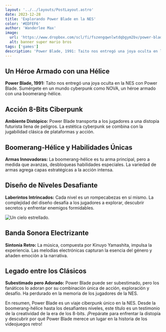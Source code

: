 ```yaml
---
layout: '../../layouts/PostLayout.astro'
date: 2023-12-28
title: 'Explorando Power Blade en la NES'
color: '#EDFEF6'
author: 'Wanderlee Max'
image:
  url: 'https://www.dropbox.com/scl/fi/fszengqwnlwtdqbgym2bv/power-blade-banner.webp?rlkey=4znxgmb2j467n6q5wxbpyjgsd&raw=1'
  alt: banner super mario bros
tags: ['games']
description: 'Power Blade, 1991: Taito nos entregó una joya oculta en la NES con Power Blade. Sumérgete en un mundo cyberpunk como NOVA, un héroe armado con una boomerang-hélice.'
---
```



## Un Héroe Armado con una Hélice

**Power Blade, 1991:** Taito nos entregó una joya oculta en la NES con Power Blade. Sumérgete en un mundo cyberpunk como NOVA, un héroe armado con una boomerang-hélice.

## Acción 8-Bits Ciberpunk

**Ambiente Distópico:** Power Blade transporta a los jugadores a una distopía futurista llena de peligros. La estética cyberpunk se combina con la jugabilidad clásica de plataformas y acción.

## Boomerang-Hélice y Habilidades Únicas

**Armas Innovadoras:** La boomerang-hélice es tu arma principal, pero a medida que avanzas, desbloqueas habilidades especiales. La variedad de armas agrega capas estratégicas a la acción intensa.

## Diseño de Niveles Desafiante

**Laberintos Intrincados:** Cada nivel es un rompecabezas en sí mismo. La complejidad del diseño desafía a los jugadores a explorar, descubrir secretos y enfrentar enemigos formidables.

![Un cielo estrellado.](https://www.dropbox.com/scl/fi/jglm7qkk4p0elqr09ai53/blade-animate.gif?rlkey=sz8esaqy8weqq85859n0bu6ik&raw=1)

## Banda Sonora Electrizante

**Sintonía Retro:** La música, compuesta por Kinuyo Yamashita, impulsa la experiencia. Las melodías electrónicas capturan la esencia del género y añaden emoción a la narrativa.

## Legado entre los Clásicos

**Subestimado pero Adorado:** Power Blade puede ser subestimado, pero los fanáticos lo adoran por su combinación única de acción, exploración y desafío. Ha perdurado en la memoria de los jugadores de la NES.

En resumen, Power Blade es un viaje ciberpunk único en la NES. Desde la boomerang-hélice hasta los desafiantes niveles, este título es un testimonio de la creatividad de la era de los 8-bits. ¡Prepárate para enfrentar la distopía y descubrir por qué Power Blade merece un lugar en la historia de los videojuegos retro!
